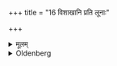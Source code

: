 +++
title = "16 विशाखानि प्रति लूनाः"

+++

<details><summary>मूलम्</summary>

विशाखानि प्रति लूनाः कुशा बर्हिः १६
</details>

<details><summary>Oldenberg</summary>

16. The Barhis consists of Kuśa grass cut off at the points at which the blades diverge from the main stalk.
</details>
